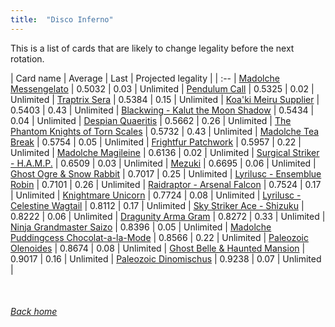 ```yaml
---
title:  "Disco Inferno"
---
```


This is a list of cards that are likely to change legality before the next rotation.

| Card name | Average | Last | Projected legality |
| :-- |
[Madolche Messengelato](https://db.ygoprodeck.com/card/?search=Madolche%20Messengelato) | 0.5032 | 0.03 | Unlimited |
[Pendulum Call](https://db.ygoprodeck.com/card/?search=Pendulum%20Call) | 0.5325 | 0.02 | Unlimited |
[Traptrix Sera](https://db.ygoprodeck.com/card/?search=Traptrix%20Sera) | 0.5384 | 0.15 | Unlimited |
[Koa'ki Meiru Supplier](https://db.ygoprodeck.com/card/?search=Koa'ki%20Meiru%20Supplier) | 0.5403 | 0.43 | Unlimited |
[Blackwing - Kalut the Moon Shadow](https://db.ygoprodeck.com/card/?search=Blackwing%20-%20Kalut%20the%20Moon%20Shadow) | 0.5434 | 0.04 | Unlimited |
[Despian Quaeritis](https://db.ygoprodeck.com/card/?search=Despian%20Quaeritis) | 0.5662 | 0.26 | Unlimited |
[The Phantom Knights of Torn Scales](https://db.ygoprodeck.com/card/?search=The%20Phantom%20Knights%20of%20Torn%20Scales) | 0.5732 | 0.43 | Unlimited |
[Madolche Tea Break](https://db.ygoprodeck.com/card/?search=Madolche%20Tea%20Break) | 0.5754 | 0.05 | Unlimited |
[Frightfur Patchwork](https://db.ygoprodeck.com/card/?search=Frightfur%20Patchwork) | 0.5957 | 0.22 | Unlimited |
[Madolche Magileine](https://db.ygoprodeck.com/card/?search=Madolche%20Magileine) | 0.6136 | 0.02 | Unlimited |
[Surgical Striker - H.A.M.P.](https://db.ygoprodeck.com/card/?search=Surgical%20Striker%20-%20H.A.M.P.) | 0.6509 | 0.03 | Unlimited |
[Mezuki](https://db.ygoprodeck.com/card/?search=Mezuki) | 0.6695 | 0.06 | Unlimited |
[Ghost Ogre & Snow Rabbit](https://db.ygoprodeck.com/card/?search=Ghost%20Ogre%20%26%20Snow%20Rabbit) | 0.7017 | 0.25 | Unlimited |
[Lyrilusc - Ensemblue Robin](https://db.ygoprodeck.com/card/?search=Lyrilusc%20-%20Ensemblue%20Robin) | 0.7101 | 0.26 | Unlimited |
[Raidraptor - Arsenal Falcon](https://db.ygoprodeck.com/card/?search=Raidraptor%20-%20Arsenal%20Falcon) | 0.7524 | 0.17 | Unlimited |
[Knightmare Unicorn](https://db.ygoprodeck.com/card/?search=Knightmare%20Unicorn) | 0.7724 | 0.08 | Unlimited |
[Lyrilusc - Celestine Wagtail](https://db.ygoprodeck.com/card/?search=Lyrilusc%20-%20Celestine%20Wagtail) | 0.8112 | 0.17 | Unlimited |
[Sky Striker Ace - Shizuku](https://db.ygoprodeck.com/card/?search=Sky%20Striker%20Ace%20-%20Shizuku) | 0.8222 | 0.06 | Unlimited |
[Dragunity Arma Gram](https://db.ygoprodeck.com/card/?search=Dragunity%20Arma%20Gram) | 0.8272 | 0.33 | Unlimited |
[Ninja Grandmaster Saizo](https://db.ygoprodeck.com/card/?search=Ninja%20Grandmaster%20Saizo) | 0.8396 | 0.05 | Unlimited |
[Madolche Puddingcess Chocolat-a-la-Mode](https://db.ygoprodeck.com/card/?search=Madolche%20Puddingcess%20Chocolat-a-la-Mode) | 0.8566 | 0.22 | Unlimited |
[Paleozoic Olenoides](https://db.ygoprodeck.com/card/?search=Paleozoic%20Olenoides) | 0.8674 | 0.08 | Unlimited |
[Ghost Belle & Haunted Mansion](https://db.ygoprodeck.com/card/?search=Ghost%20Belle%20%26%20Haunted%20Mansion) | 0.9017 | 0.16 | Unlimited |
[Paleozoic Dinomischus](https://db.ygoprodeck.com/card/?search=Paleozoic%20Dinomischus) | 0.9238 | 0.07 | Unlimited |

<br>

###### [Back home](index)